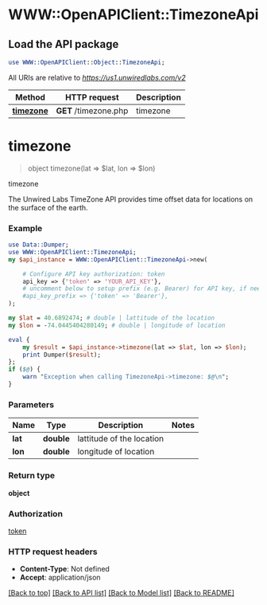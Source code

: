 # WWW::OpenAPIClient::TimezoneApi

## Load the API package
```perl
use WWW::OpenAPIClient::Object::TimezoneApi;
```

All URIs are relative to *https://us1.unwiredlabs.com/v2*

Method | HTTP request | Description
------------- | ------------- | -------------
[**timezone**](TimezoneApi.md#timezone) | **GET** /timezone.php | timezone


# **timezone**
> object timezone(lat => $lat, lon => $lon)

timezone

The Unwired Labs TimeZone API provides time offset data for locations on the surface of the earth.

### Example 
```perl
use Data::Dumper;
use WWW::OpenAPIClient::TimezoneApi;
my $api_instance = WWW::OpenAPIClient::TimezoneApi->new(

    # Configure API key authorization: token
    api_key => {'token' => 'YOUR_API_KEY'},
    # uncomment below to setup prefix (e.g. Bearer) for API key, if needed
    #api_key_prefix => {'token' => 'Bearer'},
);

my $lat = 40.6892474; # double | lattitude of the location
my $lon = -74.0445404280149; # double | longitude of location

eval { 
    my $result = $api_instance->timezone(lat => $lat, lon => $lon);
    print Dumper($result);
};
if ($@) {
    warn "Exception when calling TimezoneApi->timezone: $@\n";
}
```

### Parameters

Name | Type | Description  | Notes
------------- | ------------- | ------------- | -------------
 **lat** | **double**| lattitude of the location | 
 **lon** | **double**| longitude of location | 

### Return type

**object**

### Authorization

[token](../README.md#token)

### HTTP request headers

 - **Content-Type**: Not defined
 - **Accept**: application/json

[[Back to top]](#) [[Back to API list]](../README.md#documentation-for-api-endpoints) [[Back to Model list]](../README.md#documentation-for-models) [[Back to README]](../README.md)

